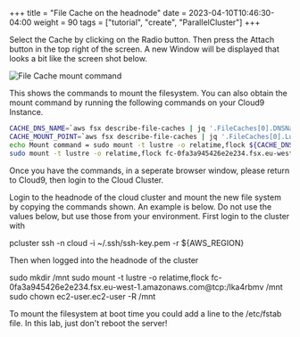 +++
title = "File Cache on the headnode"
date = 2023-04-10T10:46:30-04:00
weight = 90
tags = ["tutorial", "create", "ParallelCluster"]
+++


Select the Cache by clicking on the Radio button. Then press the Attach button in the top right of the screen. A new Window will be displayed that looks a bit like the screen shot below.

![File Cache mount command](/images/federation-and-cache/filecache-mount.png)

This shows the commands to mount the filesystem. You can also obtain the mount command by running the following commands on your Cloud9 Instance.

```bash
CACHE_DNS_NAME=`aws fsx describe-file-caches | jq '.FileCaches[0].DNSName' | sed s/\"//g`
CACHE_MOUNT_POINT=`aws fsx describe-file-caches | jq '.FileCaches[0].LustreConfiguration.MountName' |sed s/\"//g`
echo Mount command = sudo mount -t lustre -o relatime,flock ${CACHE_DNS_NAME}:/CACHE_MOUNT_POINT /mnt
sudo mount -t lustre -o relatime,flock fc-0fa3a945426e2e234.fsx.eu-west-1.amazonaws.com:/CACHE_MOUNT_POINT /mnt
```

Once you have the commands, in a seperate browser window, please return to Cloud9, then login to the Cloud Cluster.

Login to the headnode of the cloud cluster and mount the new file system by copying the commands shown. An example is below. Do not use the values below, but use those from your environment. First login to the cluster with

pcluster ssh -n cloud -i ~/.ssh/ssh-key.pem -r ${AWS_REGION}

Then when logged into the headnode of the cluster

sudo mkdir /mnt
sudo mount -t lustre -o relatime,flock fc-0fa3a945426e2e234.fsx.eu-west-1.amazonaws.com@tcp:/lka4rbmv /mnt
sudo chown ec2-user.ec2-user -R /mnt

To mount the filesystem at boot time you could add a line to the /etc/fstab file. In this lab, just don't reboot the server!